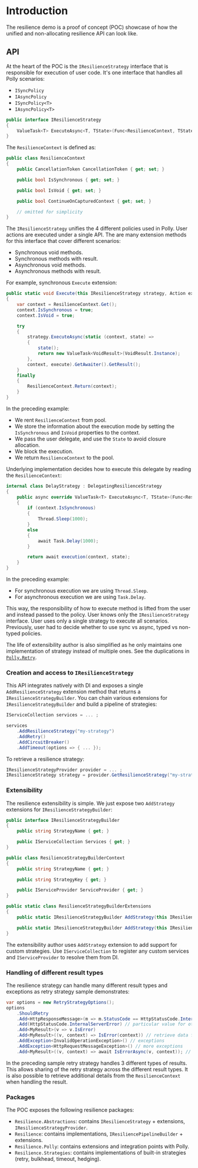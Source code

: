 # Introduction

The resilience demo is a proof of concept (POC) showcase of how the unified and non-allocating resilience API can look like.

## API

At the heart of the POC is the `IResilienceStrategy` interface that is responsible for execution of user code. It's one interface that handles all Polly scenarios:

- `ISyncPolicy`
- `IAsyncPolicy`
- `ISyncPolicy<T>`
- `IAsyncPolicy<T>`

``` csharp
public interface IResilienceStrategy
{
    ValueTask<T> ExecuteAsync<T, TState>(Func<ResilienceContext, TState, ValueTask<T>> execution, ResilienceContext context, TState state);
}
```

The `ResilienceContext` is defined as:

``` csharp
public class ResilienceContext
{
    public CancellationToken CancellationToken { get; set; }

    public bool IsSynchronous { get; set; }

    public bool IsVoid { get; set; }

    public bool ContinueOnCapturedContext { get; set; }

    // omitted for simplicity
}
```

The `IResilienceStrategy` unifies the 4 different policies used in Polly. User actions are executed under a single API. The are many extension
methods for this interface that cover different scenarios:

- Synchronous void methods.
- Synchronous methods with result.
- Asynchronous void methods.
- Asynchronous methods with result.

For example, synchronous `Execute` extension:

``` csharp
public static void Execute(this IResilienceStrategy strategy, Action execute)
{
    var context = ResilienceContext.Get();
    context.IsSynchronous = true;
    context.IsVoid = true;

    try
    {
        strategy.ExecuteAsync(static (context, state) =>
        {
            state();
            return new ValueTask<VoidResult>(VoidResult.Instance);
        }, 
        context, execute).GetAwaiter().GetResult();
    }
    finally
    {
        ResilienceContext.Return(context);
    }
}
```

In the preceding example:

- We rent `ResilienceContext` from pool.
- We store the information about the execution mode by setting the `IsSynchronous` and `IsVoid` properties to the context.
- We pass the user delegate, and use the `State` to avoid closure allocation.
- We block the execution.
- We return `ResilienceContext` to the pool.

Underlying implementation decides how to execute this delegate by reading the `ResilienceContext`:

``` csharp
internal class DelayStrategy : DelegatingResilienceStrategy
{
    public async override ValueTask<T> ExecuteAsync<T, TState>(Func<ResilienceContext, TState, ValueTask<T>> execution, ResilienceContext context, TState state)
    {
        if (context.IsSynchronous)
        {
            Thread.Sleep(1000);
        }
        else
        {
            await Task.Delay(1000);
        }

        return await execution(context, state);
    }
}
```

In the preceding example:

- For synchronous execution we are using `Thread.Sleep`.
- For asynchronous execution we are using `Task.Delay`.

This way, the responsibility of how to execute method is lifted from the user and instead passed to the policy. User knows only the `IResilienceStrategy` interface. User uses only a single strategy to execute all scenarios. Previously, user had to decide whether to use sync vs async, typed vs non-typed policies.

The life of extensibility author is also simplified as he only maintains one implementation of strategy instead of multiple ones. See the duplications in [`Polly.Retry`](https://github.com/App-vNext/Polly/tree/master/src/Polly/Retry).

### Creation and access to `IResilienceStrategy`

This API integrates natively with DI and exposes a single `AddResilienceStrategy` extension method that returns a `IResilienceStrategyBuilder`. You can chain various extensions for `IResilienceStrategyBuilder` and build a pipeline of strategies:

``` csharp
IServiceCollection services = ... ;

services
    .AddResilienceStrategy("my-strategy")
    .AddRetry()
    .AddCircuitBreaker()
    .AddTimeout(options => { ... });
```

To retrieve a resilience strategy:

``` csharp
IResilienceStrategyProvider provider = ... ;
IResilienceStrategy strategy = provider.GetResilienceStrategy("my-strategy");
```

### Extensibility

The resilience extensibility is simple. We just expose two `AddStrategy` extensions for `IResilienceStrategyBuilder`:

``` csharp
public interface IResilienceStrategyBuilder
{
    public string StrategyName { get; }

    public IServiceCollection Services { get; }
}

public class ResilienceStrategyBuilderContext
{
    public string StrategyName { get; }

    public string StrategyKey { get; }

    public IServiceProvider ServiceProvider { get; }
}

public static class ResilienceStrategyBuilderExtensions
{
    public static IResilienceStrategyBuilder AddStrategy(this IResilienceStrategyBuilder builder, IResilienceStrategy strategy);

    public static IResilienceStrategyBuilder AddStrategy(this IResilienceStrategyBuilder builder, Func<ResilienceStrategyBuilderContext, IResilienceStrategy> factory);
}
```

The extensibility author uses `AddStrategy` extension to add support for custom strategies. Use  `IServiceCollection` to register any custom services and `IServiceProvider` to resolve them from DI.

### Handling of different result types

The resilience strategy can handle many different result types and exceptions as retry strategy sample demonstrates:

``` csharp
var options = new RetryStrategyOptions();
options
    .ShouldRetry
    .Add<HttpResponseMessage>(m => m.StatusCode == HttpStatusCode.InternalServerError) // inspecting the result
    .Add(HttpStatusCode.InternalServerError) // particular value for other type
    .Add<MyResult>(v => v.IsError)
    .Add<MyResult>((v, context) => IsError(context)) // retrieve data from context for evaluation
    .AddException<InvalidOperationException>() // exceptions
    .AddException<HttpRequestMessageException>() // more exceptions
    .Add<MyResult>((v, context) => await IsErrorAsync(v, context)); // async predicates
```

In the preceding sample retry strategy handles 3 different types of results. This allows sharing of the retry strategy across the different result types. It is also possible to retrieve additional details from the `ResilienceContext` when handling the result.

### Packages

The POC exposes the following resilience packages:

- `Resilience.Abstractions`: contains `IResilienceStrategy` + extensions, `IResilienceStrategyProvider`.
- `Resilience`: contains implementations, `IResiliencePipelineBuilder` + extensions.
- `Resilience.Polly`: contains extensions and integration points with Polly.
- `Resilience.Strategies`: contains implementations of built-in strategies (retry, bulkhead, timeout, hedging).
